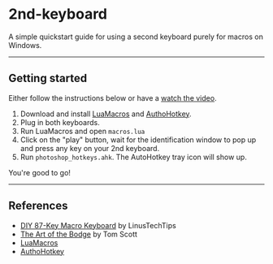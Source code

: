 # 2nd-keyboard

A simple quickstart guide for using a second keyboard purely for macros on Windows.

---

## Getting started

Either follow the instructions below or have a [watch the video](https://youtu.be/Arn8ExQ2Gjg?t=362).


1. Download and install [LuaMacros](http://www.hidmacros.eu/) and [AuthoHotkey](https://autohotkey.com/).
2. Plug in both keyboards.
3. Run LuaMacros and open `macros.lua`
4. Click on the "play" button, wait for the identification window to pop up and press any key on your 2nd keyboard.
5. Run `photoshop_hotkeys.ahk`. The AutoHotkey tray icon will show up.

You're good to go!

---

## References

* [DIY 87-Key Macro Keyboard](https://www.youtube.com/watch?v=Arn8ExQ2Gjg) by LinusTechTips
* [The Art of the Bodge](https://www.youtube.com/watch?v=lIFE7h3m40U) by Tom Scott
* [LuaMacros](https://github.com/stevedonovan/LuaMacro)
* [AuthoHotkey](https://github.com/AutoHotkey/AutoHotkey)
